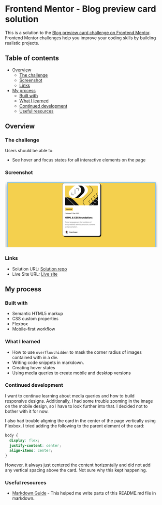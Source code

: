 # Frontend Mentor - Blog preview card solution

This is a solution to the [Blog preview card challenge on Frontend Mentor](https://www.frontendmentor.io/challenges/blog-preview-card-ckPaj01IcS). Frontend Mentor challenges help you improve your coding skills by building realistic projects. 

## Table of contents

- [Overview](#overview)
  - [The challenge](#the-challenge)
  - [Screenshot](#screenshot)
  - [Links](#links)
- [My process](#my-process)
  - [Built with](#built-with)
  - [What I learned](#what-i-learned)
  - [Continued development](#continued-development)
  - [Useful resources](#useful-resources)

## Overview

### The challenge

Users should be able to:

- See hover and focus states for all interactive elements on the page

### Screenshot

![](./screenshots/desktop%20screenshot.png)

### Links

- Solution URL: [Solution repo](https://github.com/giannindm/blog-preview-card)
- Live Site URL: [Live site](https://giannindm.github.io/blog-preview-card/)

## My process

### Built with

- Semantic HTML5 markup
- CSS custom properties
- Flexbox
- Mobile-first workflow

### What I learned

- How to use `overflow:hidden` to mask the corner radius of images contained with in a div.
- Writing code snippets in markdown.
- Creating hover states
- Using media queries to create mobile and desktop versions

### Continued development

I want to continue learning about media queries and how to build responsive designs. Additionally, I had some trouble zooming in the image on the mobile design, so I have to look further into that. I decided not to bother with it for now.

I also had trouble aligning the card in the center of the page vertically using Flexbox. I tried adding the following to the parent element of the card:
```css
body {
  display: flex;
  justify-content: center;
  align-items: center;
}
```

However, it always just centered the content horizontally and did not add any vertical spacing above the card. Not sure why this kept happening.

### Useful resources

- [Markdown Guide](https://www.markdownguide.org/basic-syntax/) - This helped me write parts of this README.md file in markdown.
